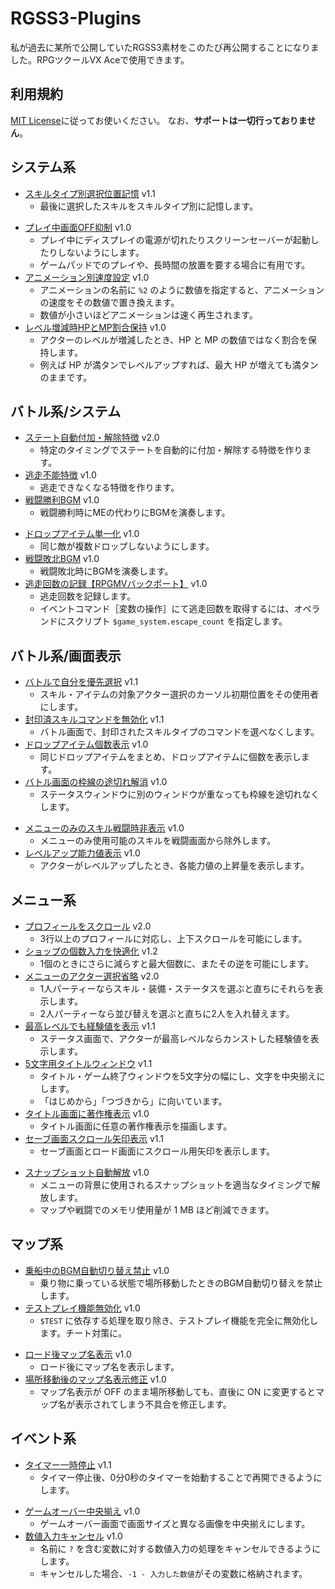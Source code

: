 # RGSS3-Plugins
私が過去に某所で公開していたRGSS3素材をこのたび再公開することになりました。RPGツクールVX Aceで使用できます。

## 利用規約
[MIT License](/LICENSE)に従ってお使いください。
なお、**サポートは一切行っておりません**。

## システム系
- [スキルタイプ別選択位置記憶](/system/last_skill.rb) v1.1
  - 最後に選択したスキルをスキルタイプ別に記憶します。
+ [プレイ中画面OFF抑制](/system/display_required.rb) v1.0
  + プレイ中にディスプレイの電源が切れたりスクリーンセーバーが起動したりしないようにします。
  + ゲームパッドでのプレイや、長時間の放置を要する場合に有用です。
+ [アニメーション別速度設定](/system/animation_rate.rb) v1.0
  + アニメーションの名前に `%2` のように数値を指定すると、アニメーションの速度をその数値で置き換えます。
  + 数値が小さいほどアニメーションは速く再生されます。
+ [レベル増減時HPとMP割合保持](/system/preserve_mhp.rb) v1.0
  + アクターのレベルが増減したとき、HP と MP の数値ではなく割合を保持します。
  + 例えば HP が満タンでレベルアップすれば、最大 HP が増えても満タンのままです。

## バトル系/システム
- [ステート自動付加・解除特徴](/battle/state_feature.rb) v2.0
  - 特定のタイミングでステートを自動的に付加・解除する特徴を作ります。
- [逃走不能特徴](/battle/escape_feature.rb) v1.0
  - 逃走できなくなる特徴を作ります。
- [戦闘勝利BGM](/battle/victory_bgm.rb) v1.0
  - 戦闘勝利時にMEの代わりにBGMを演奏します。
+ [ドロップアイテム単一化](/battle/unique_dropitem.rb) v1.0
  + 同じ敵が複数ドロップしないようにします。
+ [戦闘敗北BGM](/battle/defeat_bgm.rb) v1.0
  + 戦闘敗北時にBGMを演奏します。
+ [逃走回数の記録【RPGMVバックポート】](/battle/escape_count.rb) v1.0
  + 逃走回数を記録します。
  + イベントコマンド［変数の操作］にて逃走回数を取得するには、オペランドにスクリプト `$game_system.escape_count` を指定します。

## バトル系/画面表示
- [バトルで自分を優先選択](/battle/select_me.rb) v1.1
  - スキル・アイテムの対象アクター選択のカーソル初期位置をその使用者にします。
- [封印済スキルコマンドを無効化](/battle/sealed_skillcommand.rb) v1.1
  - バトル画面で、封印されたスキルタイプのコマンドを選べなくします。
- [ドロップアイテム個数表示](/battle/num_dropitems.rb) v1.0
  - 同じドロップアイテムをまとめ、ドロップアイテムに個数を表示します。
- [バトル画面の枠線の途切れ解消](/battle/battle_border.rb) v1.0
  - ステータスウィンドウに別のウィンドウが重なっても枠線を途切れなくします。
+ [メニューのみのスキル戦闘時非表示](/battle/exclude_menuskill.rb) v1.0
  + メニューのみ使用可能のスキルを戦闘画面から除外します。
+ [レベルアップ能力値表示](/battle/display_paramup.rb) v1.0
  + アクターがレベルアップしたとき、各能力値の上昇量を表示します。

## メニュー系
- [プロフィールをスクロール](/menu/profile_scroll.rb) v2.0
  - 3行以上のプロフィールに対応し、上下スクロールを可能にします。
- [ショップの個数入力を快適化](/menu/shop_number.rb) v1.2
  - 1個のときにさらに減らすと最大個数に、またその逆を可能にします。
- [メニューのアクター選択省略](/menu/quick_swap.rb) v2.0
  - 1人パーティーならスキル・装備・ステータスを選ぶと直ちにそれらを表示します。
  - 2人パーティーなら並び替えを選ぶと直ちに2人を入れ替えます。
- [最高レベルでも経験値を表示](/menu/max_exp.rb) v1.1
  - ステータス画面で、アクターが最高レベルならカンストした経験値を表示します。
- [5文字用タイトルウィンドウ](/menu/title_5.rb) v1.1
  - タイトル・ゲーム終了ウィンドウを5文字分の幅にし、文字を中央揃えにします。
  - 「はじめから」「つづきから」に向いています。
- [タイトル画面に著作権表示](/menu/title_copyright.rb) v1.0
  - タイトル画面に任意の著作権表示を描画します。
- [セーブ画面スクロール矢印表示](/menu/save_arrow.rb) v1.1
  - セーブ画面とロード画面にスクロール用矢印を表示します。
+ [スナップショット自動解放](/menu/dispose_snapshot.rb) v1.0
  + メニューの背景に使用されるスナップショットを適当なタイミングで解放します。
  + マップや戦闘でのメモリ使用量が 1 MB ほど削減できます。

## マップ系
- [乗船中のBGM自動切り替え禁止](/map/riding_nonautoplay.rb) v1.0
  - 乗り物に乗っている状態で場所移動したときのBGM自動切り替えを禁止します。
- [テストプレイ機能無効化](/map/disable_testplay.rb) v1.0
  - `$TEST` に依存する処理を取り除き、テストプレイ機能を完全に無効化します。チート対策に。
+ [ロード後マップ名表示](/map/loaded_mapname.rb) v1.0
  + ロード後にマップ名を表示します。
+ [場所移動後のマップ名表示修正](/map/name_display.rb) v1.0
  + マップ名表示が OFF のまま場所移動しても、直後に ON に変更するとマップ名が表示されてしまう不具合を修正します。

## イベント系
- [タイマー一時停止](/event/timer_resume.rb) v1.1
  - タイマー停止後、0分0秒のタイマーを始動することで再開できるようにします。
+ [ゲームオーバー中央揃え](/event/center_gameover.rb) v1.0
  + ゲームオーバー画面で画面サイズと異なる画像を中央揃えにします。
+ [数値入力キャンセル](/event/num_cancel.rb) v1.0
  + 名前に `?` を含む変数に対する数値入力の処理をキャンセルできるようにします。
  + キャンセルした場合、`-1 - 入力した数値`がその変数に格納されます。
